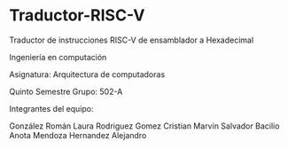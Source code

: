 # Traductor-RISC-V
Traductor de instrucciones RISC-V de ensamblador a Hexadecimal

Ingeniería en computación

Asignatura: Arquitectura de computadoras

Quinto Semestre   Grupo: 502-A

Integrantes del equipo:

González Román Laura
Rodriguez Gomez Cristian
Marvin Salvador Bacilio Anota
Mendoza Hernandez Alejandro

